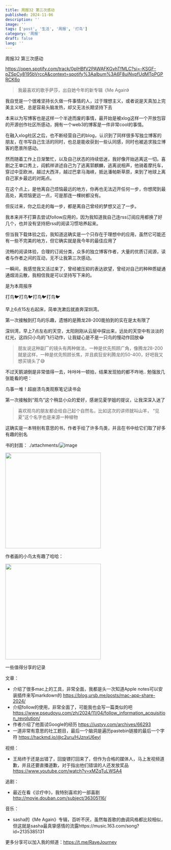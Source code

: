 ```yaml
---
title: 周报32 第三次感动
published: 2024-11-06
description: ''
image: ''
tags: ['post', '生活', '周报', '打鸟']
category: '周报'
draft: false
lang: ''
---
```

 周报32 第三次感动



<!-- ![zhoubao32](./attachments/bafybeieuitpxeimn4mipveukgsccr4u2tmkf55z5mh3cbj5au6vip3a7wu.png) -->

https://open.spotify.com/track/0plHBfV2PAWAFKGvhTfMLC?si=-KSGF-pZSpCy8195bVrccA&context=spotify%3Aalbum%3A6F8uiNvpfUdMTpPGPRCK6o

> 我最喜欢的歌手萨莎，出自她今年的新专辑《Me Again》

我自觉是一个很难坚持长久做一件事情的人，过于理想主义，或者说是天真加上完美主义吧，总是容易头脑发热，却又无法长期坚持下去

本来以为写博客也是这样一个半途而废的事情，最开始是被xlog这样一个开放包容的开源创作社区所感动，拥有一个web3的博客是一件非常cool的事情。

在融入xlog社区之后，也不断经营自己的blog，认识到了同样很多写独立博客的朋友，在书写自己生活的同时，也总是能收获到一些认同感，同时也被追求独立博客的愿景所感动。

然而随着工作上日渐繁忙，以及自己状态的持续低迷，我好像开始逃离这一切。喜剧之王单口秀上，阎鹤祥讲述自己为了逃离郭麒麟，逃离说相声，他骑着摩托车，穿过中亚欧洲，越过大西洋，越过巴拿马海峡，抵达潘帕斯草原，来到了地球上离自己家乡最远的对跖点。

在这个点上，是他离自己烦恼最远的地方，你再也无法迈开任何一步，你想爬到最高处，离烦恼更远一点，可是那连一棵树都没有。

但反过来，你之后走的每一步，都是离自己曾经的梦想又近了一步。

我本来并不打算去尝试follow应用的，因为我知道我自己连rss订阅应用都换了好几个，也并没有坚持把rss的阅读习惯培养起来。

但当我下载体验之后，我知道这确实是一个只存在于理想中的应用，虽然它可能还有一些不完美的地方，但它确实就是我今年的最佳应用了

流畅的阅读体验，合理的订阅分类，众多的独立博客作者，大量的优质订阅源，读者与作者之间的互动，无不让我第三次感动。

一瞬间，我感觉我又活过来了，曾经被压抑的表达欲望，曾经对自己的种种质疑通通烟消云散，我相信我是可以坚持写下来的。

是为本周报序

 打鸟🐦打鸟🐦打鸟🐦打鸟🐦

早上6点15左右起床，简单洗漱后就直奔深圳湾。

第一次接触到打鸟的乐趣，遗憾的是腾龙28-200能拍到的实在是太有限了

深圳湾，早上7点左右的天空，太阳刚刚从云层中探出来，远处的天空中有淡淡的红光，这四只小鸟的飞行动作，让我疑心是不是一只鸟的慢动作回放😂

<!-- ![DSC06025](./attachments/bafybeiahhrwe4dgkahn57k6licmopqrfwhfnxk5wcad66tlc24tgcjbvua.jpeg) -->


> 朋友说这种副厂的镜头有两种做法，一种是优先照顾广角，像腾龙28-200就是这样，一种是优先照顾长焦，并且疯狂安利腾龙的50-400，好吧我又想买镜头了😅


<!-- ![老鹰](./attachments/bafybeihdef3srbytij3fkmb2442tsqjx3mwi5miyzzrzrqxbiofz3axxpq.jpeg) -->

不过天鹅湖倒是非常值得一去，咔咔咔一顿拍，结果发现拍的都不咋地.. 勉强放几张能看的吧：


<!-- ![IMG_0167](./attachments/bafkreihedwk2o2buvo6zzf36gvogoouttuj23h6pluedkhh7g4dbvhjtt4.jpeg) -->



<!-- ![IMG_0182](./attachments/bafkreiapcloajspoh6rppr75c4vgsevmyt6znikvzjacqxaoekt5svb6lq.jpeg) -->


 鸟事一堆！超崩溃鸟类观察笔记读书会

第一次接触到“观鸟”这个稍显小众的爱好，感谢见夏学姐的提议，让我深深入迷了

> 喜欢观鸟的朋友都会给自己起个自然名，比如这次的讲师就叫山羊， “见夏”这个名字也是来源一种植物

这确实是一本特别有意思的书，作者手绘了许多鸟类，并且在书中给它们取了好多有趣的别名


书的封面：
./attachments/![image]()

<img src="./attachments/bafkreiebsdsq4i3y7egeva4kzy3vanb7xnjvqctn2qqbwgi4pcfbeb66r4.png" width="300" />


作者画的小鸟太有趣了哈哈：


<img src="./attachments/bafybeiguivaswz7nzwhvi7yhmuk36ctafnsbzoqbbq53kskj7tw64f3xgu.png" width="300" />


 一些值得分享的记录

文章：
- 介绍了很多mac上的工具，非常全面，我都是头一次知道Apple notes可以安装插件来写markdown的 https://blog.ursb.me/posts/mac-app-share-2024/
- 介绍follow的使用，非常全面了，可能我也会写一篇类似的吧 https://www.pseudoyu.com/zh/2024/11/04/follow_information_acquisition_revolution/
- 作者介绍了他面试Google的经历 https://justyy.com/archives/66293
- 一道非常有意思的社工题目，最后一个脑洞是遍历pastebin链接的最后一个字符 https://hackmd.io/@c2uru/HJznxU6eyl



视频：
- 王局终于还是出错了，回旋镖打回来了，但作为合格的媒体人，马上发视频道歉，并且还要直播道歉，对于指出他们错误的人还发放奖品 https://www.youtube.com/watch?v=xMZqTuLWSA4

追剧：
- 最近在看《诊疗中》，我特别喜欢的一部喜剧  http://movie.douban.com/subject/36305116/

音乐：
- sasha的《Me Again》专辑，百听不厌，虽然每首歌的曲调风格都比较相似，但这就是sasha最真挚感情的流露https://music.163.com/song?id=2135385131

更多分享可以加入我的频道：https://t.me/RayeJourney

[]()